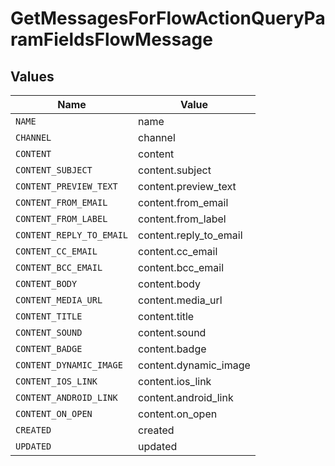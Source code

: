 # GetMessagesForFlowActionQueryParamFieldsFlowMessage


## Values

| Name                     | Value                    |
| ------------------------ | ------------------------ |
| `NAME`                   | name                     |
| `CHANNEL`                | channel                  |
| `CONTENT`                | content                  |
| `CONTENT_SUBJECT`        | content.subject          |
| `CONTENT_PREVIEW_TEXT`   | content.preview_text     |
| `CONTENT_FROM_EMAIL`     | content.from_email       |
| `CONTENT_FROM_LABEL`     | content.from_label       |
| `CONTENT_REPLY_TO_EMAIL` | content.reply_to_email   |
| `CONTENT_CC_EMAIL`       | content.cc_email         |
| `CONTENT_BCC_EMAIL`      | content.bcc_email        |
| `CONTENT_BODY`           | content.body             |
| `CONTENT_MEDIA_URL`      | content.media_url        |
| `CONTENT_TITLE`          | content.title            |
| `CONTENT_SOUND`          | content.sound            |
| `CONTENT_BADGE`          | content.badge            |
| `CONTENT_DYNAMIC_IMAGE`  | content.dynamic_image    |
| `CONTENT_IOS_LINK`       | content.ios_link         |
| `CONTENT_ANDROID_LINK`   | content.android_link     |
| `CONTENT_ON_OPEN`        | content.on_open          |
| `CREATED`                | created                  |
| `UPDATED`                | updated                  |